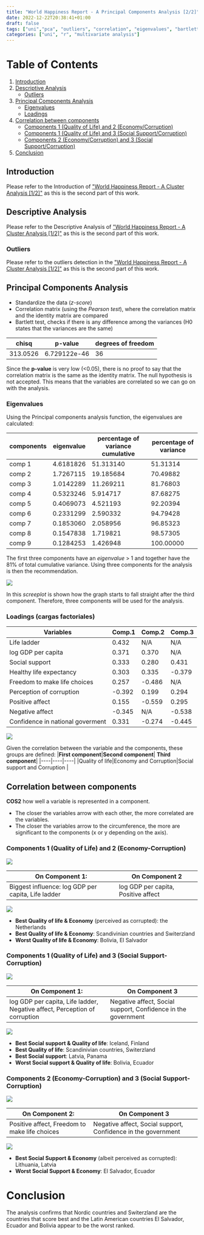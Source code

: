 ```yaml
---
title: "World Happiness Report - A Principal Components Analysis [2/2]"
date: 2022-12-22T20:38:41+01:00
draft: false
tags: ["uni","pca", "outliers", "correlation", "eigenvalues", "bartlett", "principal components"]
categories: ["uni", "r", "multivariate analysis"]
---
```

# Table of Contents
1. [Introduction](#introduction)
2. [Descriptive Analysis](#descriptive-analysis)
    - [Outliers](#outliers)
3. [Principal Components Analysis](#principal-components-analysis)
    - [Eigenvalues](#eigenvalues)
    - [Loadings](#loadings-cargas-factoriales)
4. [Correlation between components](#correlation-between-components)
    - [Components 1 (Quality of Life) and 2 (Economy/Corruption)](#components-1-quality-of-life-and-2-economy-corruption)
    - [Components 1 (Quality of Life) and 3 (Social Support/Corruption)](#components-1-quality-of-life-and-3-social-support-corruption)
    - [Components 2 (Economy/Corruption) and 3 (Social Support/Corruption)](#components-2-economy-corruption-and-3-social-support-corruption)
5. [Conclusion](#conclusion)


## Introduction 

Please refer to the Introduction of ["World Happiness Report - A Cluster Analysis [1/2]"](/posts/whr1/) as this is the second part of this work.

## Descriptive Analysis

Please refer to the Descriptive Analysis of ["World Happiness Report - A Cluster Analysis [1/2]"](/posts/whr1/) as this is the second part of this work.

### Outliers

Please refer to the outliers detection in the ["World Happiness Report - A Cluster Analysis [1/2]"](/posts/whr1/) as this is the second part of this work.

## Principal Components Analysis

- Standardize the data (*z-score*)
- Correlation matrix (using the *Pearson test*), where the correlation matrix and the identity matrix are compared
- Bartlett test, checks if there is any difference among the variances (H0 states that the variances are the same)

|**chisq**|**p-value**|	**degrees of freedom**|
|----|----|----|
|313.0526|6.729122e-46|36|

Since the **p-value** is very low (<0.05), there is no proof to say that the correlation matrix is the same as the identity matrix. The null hypothesis is not accepted. This means that the variables are correlated so we can go on with the analysis. 


### Eigenvalues

Using the Principal components analysis function, the eigenvalues are calculated:

|**components** |**eigenvalue** |**percentage of variance cumulative**| **percentage of variance**|
|----|----|----|----|
|comp 1 | 4.6181826   |           51.313140   |                       51.31314|
|comp 2 | 1.7267115   |           19.185684     |                     70.49882|
|comp 3  |1.0142289   |           11.269211      |                    81.76803|
|comp 4 | 0.5323246   |            5.914717     |                     87.68275|
|comp 5 | 0.4069073    |           4.521193      |                    92.20394|
|comp 6|  0.2331299   |            2.590332     |                     94.79428|
|comp 7 | 0.1853060    |           2.058956      |                    96.85323|
|comp 8 | 0.1547838   |            1.719821       |                   98.57305|
|comp 9 | 0.1284253    |           1.426948         |                100.00000|

The first three components have an *eigenvalue* > 1 and together have the 81% of total cumulative variance.
Using three components for the analysis is then the recommendation.

![](/whr2_screeplot.png)

In this *screeplot* is shown how the graph starts to fall straight after the third component. 
Therefore, three components will be used for the analysis.

### Loadings (cargas factoriales)

|Variables  |Comp.1 |Comp.2 |Comp.3|
|--------|----------|-----|-----|
| Life ladder | 0.432 | N/A  | N/A |
| log GDP per capita | 0.371 | 0.370 | N/A  |
| Social support |  0.333 | 0.280 | 0.431  |
| Healthy life expectancy |  0.303 | 0.335 |-0.379    |
| Freedom to make life choices    |  0.257| -0.486 | N/A         |
| Perception of corruption |  -0.392  |0.199 | 0.294   |
| Positive affect | 0.155| -0.559  |0.295 |                                                                  
| Negative affect | -0.345   | N/A         |     -0.538|
| Confidence in national goverment |  0.331 |-0.274 |-0.445 |

![](/whr2_corr_cp_var.png)

Given the correlation between the variable and the components, these groups are defined:
|**First component**|**Second component**|	**Third component**|
|----|----|----|
|Quality of life|Economy and Corruption|Social support and Corruption |

## Correlation between components

**COS2** how well a variable is represented in a component.
- The closer the variables arrow with each other, the more correlated are the variables.
- The closer the variables arrow to the circumference, the more are significant to the components (x or y depending on the axis).
<!-- https://rpubs.com/Alexus_98/732019 -->
### Components 1 (Quality of Life) and 2 (Economy-Corruption)
![](/whr2_corr_var_cp_1_2.png)

|**On Component 1:**|**On Component 2**|
|----|----|
|Biggest influence: log GDP per capita, Life ladder|log GDP per capita, Positive affect |


![](/whr2_corr_biplot_1_2.png) 


- **Best Quality of life & Economy** (perceived as corrupted): the Netherlands
- **Best Quality of life & Economy**: Scandivinian countries and Switerzland
- **Worst Quality of life & Economy**: Bolivia, El Salvador

### Components 1 (Quality of Life) and 3 (Social Support-Corruption)

![](/whr2_corr_var_cp_1_3.png)

|**On Component 1:**|**On Component 3**|
|----|----|
|log GDP per capita, Life ladder, Negative affect, Perception of corruption|Negative affect, Social support, Confidence in the government |

![](/whr2_corr_biplot_1_3.png) 

- **Best Social support & Quality of life**: Iceland, Finland
- **Best Quality of life**: Scandinivian countries, Switerzland
- **Best Social support**: Latvia, Panama
- **Worst Social support & Quality of life**: Bolivia, Ecuador

### Components 2 (Economy-Corruption) and 3 (Social Support-Corruption)
![](/whr2_corr_var_cp_2_3.png) 

|**On Component 2:**|**On Component 3**|
|----|----|
|Positive affect, Freedom to make life choices |Negative affect, Social support, Confidence in the government |

![](/whr2_corr_biplot_3_2.png) 

- **Best Social Support & Economy** (albeit perceived as corrupted): Lithuania, Latvia
- **Worst Social Support & Economy**: El Salvador, Ecuador

# Conclusion

The analysis confirms that Nordic countries and Switerzland are the countries that score best and the Latin American countries El Salvador, Ecuador and Bolivia appear to be the worst ranked.